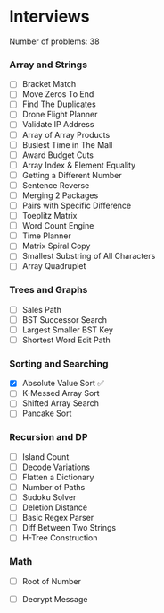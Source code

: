 # Interviews
Number of problems: 38

### Array and Strings
- [ ] Bracket Match
- [ ] Move Zeros To End 
- [ ] Find The Duplicates
- [ ] Drone Flight Planner 
- [ ] Validate IP Address 
- [ ] Array of Array Products
- [ ] Busiest Time in The Mall
- [ ] Award Budget Cuts
- [ ] Array Index & Element Equality
- [ ] Getting a Different Number
- [ ] Sentence Reverse
- [ ] Merging 2 Packages 
- [ ] Pairs with Specific Difference
- [ ] Toeplitz Matrix
- [ ] Word Count Engine
- [ ] Time Planner 
- [ ] Matrix Spiral Copy
- [ ] Smallest Substring of All Characters
- [ ] Array Quadruplet 

### Trees and Graphs
- [ ] Sales Path
- [ ] BST Successor Search
- [ ] Largest Smaller BST Key
- [ ] Shortest Word Edit Path

### Sorting and Searching
- [x] Absolute Value Sort ✅
- [ ] K-Messed Array Sort
- [ ] Shifted Array Search
- [ ] Pancake Sort

### Recursion and DP
- [ ] Island Count
- [ ] Decode Variations
- [ ] Flatten a Dictionary
- [ ] Number of Paths
- [ ] Sudoku Solver
- [ ] Deletion Distance 
- [ ] Basic Regex Parser
- [ ] Diff Between Two Strings
- [ ] H-Tree Construction

### Math
- [ ] Root of Number
- [ ] Decrypt Message 

